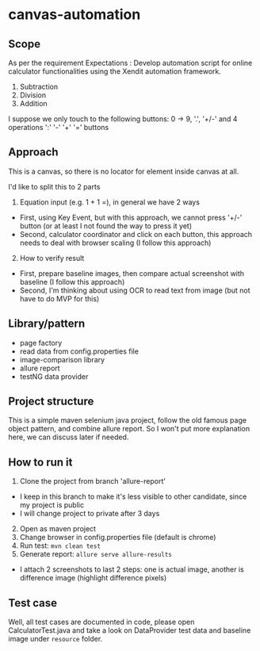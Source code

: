 # canvas-automation
## Scope
As per the requirement
  Expectations : Develop automation script for online calculator functionalities using the Xendit automation framework.
  1. Subtraction
  2. Division
  3. Addition

I suppose we only touch to the following buttons: 0 -> 9, '.', '+/-' and 4 operations ':' '-' '+' '=' buttons

## Approach
This is a canvas, so there is no locator for element inside canvas at all.

I'd like to split this to 2 parts
1. Equation input (e.g. 1 + 1 =), in general we have 2 ways
  - First, using Key Event, but with this approach, we cannot press '+/-' button (or at least I not found the way to press it yet)
  - Second, calculator coordinator and click on each button, this approach needs to deal with browser scaling (I follow this approach)
2. How to verify result
  - First, prepare baseline images, then compare actual screenshot with baseline (I follow this approach)
  - Second, I'm thinking about using OCR to read text from image (but not have to do MVP for this)
  
## Library/pattern
 - page factory
 - read data from config.properties file
 - image-comparison library
 - allure report
 - testNG data provider

## Project structure
This is a simple maven selenium java project, follow the old famous page object pattern, and combine allure report. So I won't put more explanation here, we can discuss later if needed.

## How to run it
1. Clone the project from branch 'allure-report'
  - I keep in this branch to make it's less visible to other candidate, since my project is public
  - I will change project to private after 3 days
2. Open as maven project
3. Change browser in config.properties file (default is chrome)
4. Run test: `mvn clean test`
5. Generate report: `allure serve allure-results`
  - I attach 2 screenshots to last 2 steps: one is actual image, another is difference image (highlight difference pixels)

## Test case
Well, all test cases are documented in code, please open CalculatorTest.java and take a look on DataProvider test data and baseline image under `resource` folder.
